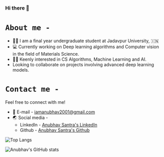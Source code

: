 ### Hi there 👋

# ```About me - ```
* 👨‍🎓 I am a final year undergraduate student at Jadavpur University, 🇮🇳
* 💻 Currently working on Deep learning algorithms and Computer vision in the field of Materials Science.
* 👨‍💻 Keenly interested in CS Algorithms, Machine Learning and AI.
* Looking to collaborate on projects involving advanced deep learning models.

# ```Contact me - ```
Feel free to connect with me!
* 📧 E-mail - iamanubhav2001@gmail.com
* 🌏 Social media -
  * LinkedIn - [Anubhav Santra's LinkedIn](https://www.linkedin.com/in/anubhav-santra-261965172/)
  * Github - [Anubhav Santra's Github](https://github.com/IamAnubhav-08)

![Top Langs](https://github-readme-stats.vercel.app/api/top-langs/?username=IamAnubhav-08&layout=compact)

![Anubhav's GitHub stats](https://github-readme-stats.vercel.app/api?username=IamAnubhav-08&show_icons=true&theme=radical)

